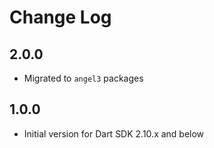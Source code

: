 # Change Log

## 2.0.0

* Migrated to `angel3` packages

## 1.0.0

* Initial version for Dart SDK 2.10.x and below
